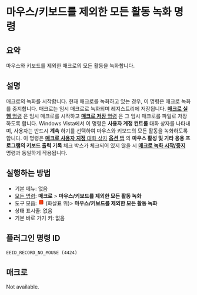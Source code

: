 # 마우스/키보드를 제외한 모든 활동 녹화 명령

## 요약

마우스와 키보드를 제외한 매크로의 모든 활동을 녹화합니다.

## 설명

매크로의 녹화를 시작합니다. 현재 매크로를 녹화하고 있는 경우, 이 명령은 매크로 녹화를 중지합니다.
매크로는 임시 매크로로 녹화되며 레지스트리에 저장됩니다.
[**매크로 실행** 명령](quick_macro_run) 은 임시 매크로를 시작하고
[**매크로 저장** 명령](macro_save) 은 그 임시 매크로를 파일로 저장하도록 합니다.
Windows Vista에서 이 명령은 **사용자 계정 컨트롤** 대화 상자를 나타내며, 사용자는 반드시 **계속** 하기를 선택하여
마우스와 키보드의 모든 활동을 녹화하도록 합니다.
이 명령은 [**매크로 사용자 지정** 대화 상자](../../dlg/macro_customize/index) [**옵션** 탭](../../dlg/macro_customize/options/index) 의
**마우스 활성 및 기타 응용 프로그램의 키보드 출력 기록** 체크 박스가 체크되어 있지 않을 시
**[매크로 녹화 시작/중지](quick_macro_record)** 명령과 동일하게 작용됩니다.

## 실행하는 방법

- 기본 메뉴: 없음
- [모든 명령](../tools/all_commands): **매크로**
\> **마우스/키보드를 제외한 모든 활동 녹화**
- 도구 모음: ![](../../images/quickmacrorecord.png) (화살표 위)\> **마우스/키보드를 제외한 모든 활동 녹화**
- 상태 표시줄: 없음
- 기본 바로 가기 키: 없음

## 플러그인 명령 ID

```
EEID_RECORD_NO_MOUSE (4424)
```

## 매크로

Not available.
